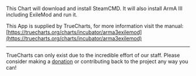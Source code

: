 This Chart will download and install SteamCMD. It will also install ArmA III including ExileMod and run it.

This App is supplied by TrueCharts, for more information visit the manual: [https://truecharts.org/charts/incubator/arma3exilemod](https://truecharts.org/charts/incubator/arma3exilemod)

---

TrueCharts can only exist due to the incredible effort of our staff.
Please consider making a [donation](https://truecharts.org/about/sponsor) or contributing back to the project any way you can!
